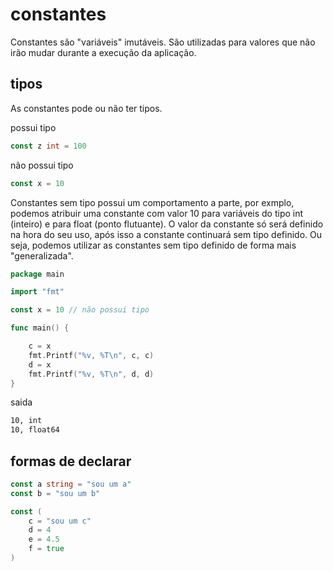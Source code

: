 # constantes

Constantes são "variáveis" imutáveis. São utilizadas para valores que não irão mudar durante a execução da aplicação.

## tipos

As constantes pode ou não ter tipos.

possui tipo
```go
const z int = 100
```

não possui tipo
```go
const x = 10 
```

Constantes sem tipo possui um comportamento a parte, por exmplo, podemos atribuir uma constante com valor 10 para variáveis do tipo int (inteiro) e para float (ponto flutuante). O valor da constante só será definido na hora do seu uso, após isso a constante continuará sem tipo definido. Ou seja, podemos utilizar as constantes sem tipo definido de forma mais "generalizada".

```go
package main

import "fmt"

const x = 10 // não possui tipo

func main() {

	c = x
	fmt.Printf("%v, %T\n", c, c)
	d = x
	fmt.Printf("%v, %T\n", d, d)
}
```
saida
```cmd
10, int
10, float64
```
 
## formas de declarar

```go
const a string = "sou um a"
const b = "sou um b"

const (
    c = "sou um c"
    d = 4
    e = 4.5
    f = true
)
```